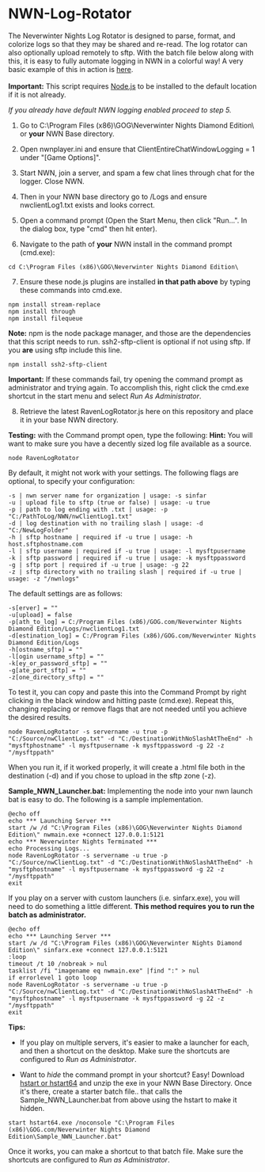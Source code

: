 # NWN-Log-Rotator
The Neverwinter Nights Log Rotator is designed to parse, format, and colorize logs so that they may be shared and re-read. The log rotator can also optionally upload remotely to sftp. With the batch file below along with this, it is easy to fully automate logging in NWN in a colorful way! A very basic example of this in action is <a href="http://htmlpreview.github.io/?https://github.com/ravenmyst/NWN-Log-Rotator/blob/master/latest/NWNLog_2016_08_26_001006.html" target="_blank">here</a>.
<br />
<br />
**Important:**
This script requires <a href="https://nodejs.org/en/">Node.js</a> to be installed to the default location if it is not already.<br />

*If you already have default NWN logging enabled proceed to step 5.*
1) Go to C:\Program Files (x86)\GOG\Neverwinter Nights Diamond Edition\ or **your** NWN Base directory. 

2) Open nwnplayer.ini and ensure that ClientEntireChatWindowLogging = 1 under "[Game Options]".

3) Start NWN, join a server, and spam a few chat lines through chat for the logger.  Close NWN.

4) Then in your NWN base directory go to /Logs and ensure nwclientLog1.txt exists and looks correct.

5) Open a command prompt (Open the Start Menu, then click "Run...". In the dialog box, type "cmd" then hit enter).

6) Navigate to the path of **your** NWN install in the command prompt (cmd.exe):
```
cd C:\Program Files (x86)\GOG\Neverwinter Nights Diamond Edition\
```

7) Ensure these node.js plugins are installed **in that path above** by typing these commands into cmd.exe.

```
npm install stream-replace
npm install through
npm install filequeue 
```

**Note:** npm is the node package manager, and those are the dependencies that this script needs to run. ssh2-sftp-client is optional if not using sftp. If you **are** using sftp include this line.
```
npm install ssh2-sftp-client
```

**Important:** If these commands fail, try opening the command prompt as administrator and trying again. To accomplish this, right click the cmd.exe shortcut in the start menu and select *Run As Administrator*.

8) Retrieve the latest RavenLogRotator.js here on this repository and place it in your base NWN directory.

**Testing:** with the Command prompt open, type the following: **Hint:** You will want to make sure you have a decently sized log file available as a source.
```batch
node RavenLogRotator 
```
By default, it might not work with your settings. The following flags are optional, to specify your configuration:
```
-s | nwn server name for organization | usage: -s sinfar
-u | upload file to sftp (true or false) | usage: -u true
-p | path to log ending with .txt | usage: -p "C:/PathToLog/NWN/nwClientLog1.txt"
-d | log destination with no trailing slash | usage: -d "C:/NewLogFolder"
-h | sftp hostname | required if -u true | usage: -h host.sftphostname.com
-l | sftp username | required if -u true | usage: -l mysftpusername
-k | sftp password | required if -u true | usage: -k mysftppassword
-g | sftp port | required if -u true | usage: -g 22
-z | sftp directory with no trailing slash | required if -u true | usage: -z "/nwnlogs"
```
The default settings are as follows:
``` 
-s[erver] = ""
-u[upload] = false
-p[ath_to_log] = C:/Program Files (x86)/GOG.com/Neverwinter Nights Diamond Edition/Logs/nwclientLog1.txt
-d[estination_log] = C:/Program Files (x86)/GOG.com/Neverwinter Nights Diamond Edition/Logs
-h[ostname_sftp] = ""
-l[ogin username_sftp] = ""
-k[ey_or_password_sftp] = ""
-g[ate_port_sftp] = ""
-z[one_directory_sftp] = ""
```

To test it, you can copy and paste this into the Command Prompt by right clicking in the black window and hitting paste (cmd.exe). Repeat this, changing replacing or remove flags that are not needed until you achieve the desired results. 
```
node RavenLogRotator -s servername -u true -p "C:/Source/nwClientLog.txt" -d "C:/DestinationWithNoSlashAtTheEnd" -h "mysftphostname" -l mysftpusername -k mysftppassword -g 22 -z "/mysftppath"
```

When you run it, if it worked properly, it will create a .html file both in the destination (-d) and if you chose to upload in the sftp zone (-z).

**Sample_NWN_Launcher.bat:** Implementing the node into your nwn launch bat is easy to do. The following is a sample implementation.
```batch
@echo off
echo *** Launching Server ***
start /w /d "C:\Program Files (x86)\GOG\Neverwinter Nights Diamond Edition\" nwmain.exe +connect 127.0.0.1:5121
echo *** Neverwinter Nights Terminated ***
echo Processing Logs...
node RavenLogRotator -s servername -u true -p "C:/Source/nwClientLog.txt" -d "C:/DestinationWithNoSlashAtTheEnd" -h "mysftphostname" -l mysftpusername -k mysftppassword -g 22 -z "/mysftppath"
exit
```
If you play on a server with custom launchers (i.e. sinfarx.exe), you will need to do something a little different. 
**This method requires you to run the batch as administrator.**
```batch
@echo off
echo *** Launching Server ***
start /w /d "C:\Program Files (x86)\GOG\Neverwinter Nights Diamond Edition\" sinfarx.exe +connect 127.0.0.1:5121
:loop
timeout /t 10 /nobreak > nul
tasklist /fi "imagename eq nwmain.exe" |find ":" > nul
if errorlevel 1 goto loop
node RavenLogRotator -s servername -u true -p "C:/Source/nwClientLog.txt" -d "C:/DestinationWithNoSlashAtTheEnd" -h "mysftphostname" -l mysftpusername -k mysftppassword -g 22 -z "/mysftppath"
exit
```

**Tips:** 

- If you play on multiple servers, it's easier to make a launcher for each, and then a shortcut on the desktop. Make sure the shortcuts are configured to *Run as Administrator*.

- Want to *hide* the command prompt in your shortcut? Easy! Download <a href="http://www.ntwind.com/blog/hstart-x64.html">hstart or hstart64</a> and unzip the exe in your NWN Base Directory. Once it's there, create a starter batch file.. that calls the Sample_NWN_Launcher.bat from above using the hstart to make it hidden. 
```batch
start hstart64.exe /noconsole "C:\Program Files (x86)\GOG.com/Neverwinter Nights Diamond Edition\Sample_NWN_Launcher.bat" 
```
Once it works, you can make a shortcut to that batch file. Make sure the shortcuts are configured to *Run as Administrator*.
